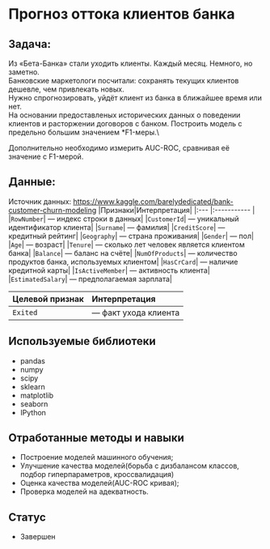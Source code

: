 # Прогноз оттока клиентов банка
## Задача:
Из «Бета-Банка» стали уходить клиенты. Каждый месяц. Немного, но заметно.\
Банковские маркетологи посчитали: сохранять текущих клиентов дешевле, чем привлекать новых.\
Нужно спрогнозировать, уйдёт клиент из банка в ближайшее время или нет.\
На основании предоставленых исторических данных о поведении клиентов и расторжении договоров с банком.
Построить модель с предельно большим значением *F1-меры.\


Дополнительно необходимо измерить AUC-ROC, сравнивая её значение с F1-мерой.
## Данные:
Источник данных: https://www.kaggle.com/barelydedicated/bank-customer-churn-modeling
|Признаки|Интерпретация|
|:--- |:----------- |
|`RowNumber`| — индекс строки в данных|
|`CustomerId`| — уникальный идентификатор клиента|
|`Surname`| — фамилия|
|`CreditScore`| — кредитный рейтинг|
|`Geography`| — страна проживания|
|`Gender`| — пол|
|`Age`| — возраст|
|`Tenure`| — сколько лет человек является клиентом банка|
|`Balance`| — баланс на счёте|
|`NumOfProducts`| — количество продуктов банка, используемых клиентом|
|`HasCrCard`| — наличие кредитной карты|
|`IsActiveMember`| — активность клиента|
|`EstimatedSalary`| — предполагаемая зарплата|

|Целевой признак|Интерпретация|
|:--- |:----------- |
|`Exited`| — факт ухода клиента|

## Используемые библиотеки
* pandas
* numpy
* scipy
* sklearn
* matplotlib
* seaborn
* IPython

## Отработанные методы и навыки
* Построение моделей машинного обучения;
* Улучшение качества моделей(борьба с дизбалансом классов, подбор гиперпараметров, кроссвалидация)
* Оценка качества моделей(AUC-ROC кривая);
* Проверка моделей на адекватность.
## Статус
* Завершен
